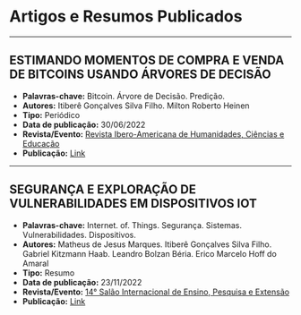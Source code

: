 # Artigos e Resumos Publicados

---

## ESTIMANDO MOMENTOS DE COMPRA E VENDA DE BITCOINS USANDO ÁRVORES DE DECISÃO

- **Palavras-chave:** Bitcoin. Árvore de Decisão. Predição.
- **Autores:** Itiberê Gonçalves Silva Filho. Milton Roberto Heinen
- **Tipo:** Periódico
- **Data de publicação:** 30/06/2022
- **Revista/Evento:** [Revista Ibero-Americana de Humanidades, Ciências e Educação](https://periodicorease.pro.br/rease/index)
- **Publicação:** [Link](https://periodicorease.pro.br/rease/article/view/6056)

---

## SEGURANÇA E EXPLORAÇÃO DE VULNERABILIDADES EM DISPOSITIVOS IOT

- **Palavras-chave:** Internet. of. Things. Segurança. Sistemas. Vulnerabilidades. Dispositivos.
- **Autores:** Matheus de Jesus Marques. Itiberê Gonçalves Silva Filho. Gabriel Kitzmann Haab. Leandro Bolzan Béria. Erico Marcelo Hoff do Amaral
- **Tipo:** Resumo
- **Data de publicação:** 23/11/2022
- **Revista/Evento:** [14° Salão Internacional de Ensino, Pesquisa e Extensão](https://periodicos.unipampa.edu.br/index.php/SIEPE/index)
- **Publicação:** [Link](https://periodicos.unipampa.edu.br/index.php/SIEPE/article/view/113724)